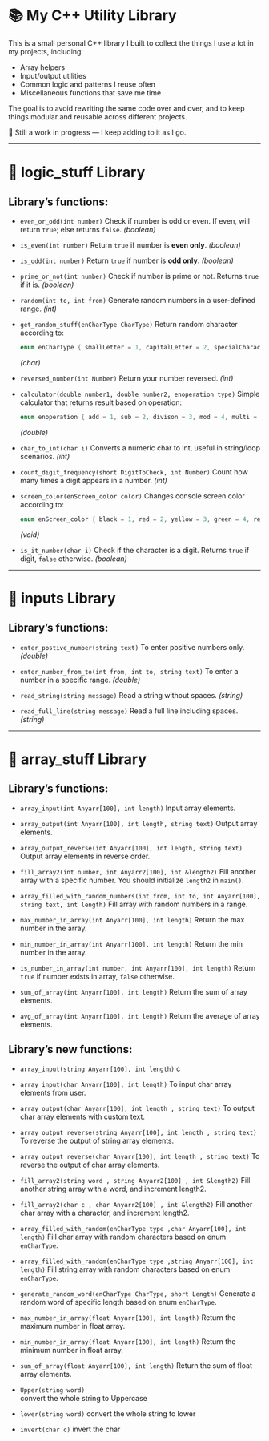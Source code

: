 
# 📚 My C++ Utility Library

This is a small personal C++ library I built to collect the things I use a lot in my projects, including:

* Array helpers
* Input/output utilities
* Common logic and patterns I reuse often
* Miscellaneous functions that save me time

The goal is to avoid rewriting the same code over and over, and to keep things modular and reusable across different projects.

🔧 Still a work in progress — I keep adding to it as I go.

---

# 🔁 logic\_stuff Library

## Library’s functions:

* `even_or_odd(int number)`
  Check if number is odd or even. If even, will return `true`; else returns `false`. *(boolean)*

* `is_even(int number)`
  Return `true` if number is **even only**. *(boolean)*

* `is_odd(int number)`
  Return `true` if number is **odd only**. *(boolean)*

* `prime_or_not(int number)`
  Check if number is prime or not. Returns `true` if it is. *(boolean)*

* `random(int to, int from)`
  Generate random numbers in a user-defined range. *(int)*

* `get_random_stuff(enCharType CharType)`
  Return random character according to:

  ```cpp
  enum enCharType { smallLetter = 1, capitalLetter = 2, specialCharacter = 3, digit = 4 };
  ```

  *(char)*

* `reversed_number(int Number)`
  Return your number reversed. *(int)*

* `calculator(double number1, double number2, enoperation type)`
  Simple calculator that returns result based on operation:

  ```cpp
  enum enoperation { add = 1, sub = 2, divison = 3, mod = 4, multi = 5 };
  ```

  *(double)*

* `char_to_int(char i)`
  Converts a numeric char to int, useful in string/loop scenarios. *(int)*

* `count_digit_frequency(short DigitToCheck, int Number)`
  Count how many times a digit appears in a number. *(int)*

* `screen_color(enScreen_color color)`
  Changes console screen color according to:

  ```cpp
  enum enScreen_color { black = 1, red = 2, yellow = 3, green = 4, red_on_black = 5, purple = 6 };
  ```

  *(void)*

* `is_it_number(char i)`
  Check if the character is a digit. Returns `true` if digit, `false` otherwise. *(boolean)*

---

# 🎯 inputs Library

## Library’s functions:

* `enter_postive_number(string text)`
  To enter positive numbers only. *(double)*

* `enter_number_from_to(int from, int to, string text)`
  To enter a number in a specific range. *(double)*

* `read_string(string message)`
  Read a string without spaces. *(string)*

* `read_full_line(string message)`
  Read a full line including spaces. *(string)*

---

# 🧬 array\_stuff Library

## Library’s functions:

* `array_input(int Anyarr[100], int length)`
  Input array elements.

* `array_output(int Anyarr[100], int length, string text)`
  Output array elements.

* `array_output_reverse(int Anyarr[100], int length, string text)`
  Output array elements in reverse order.

* `fill_array2(int number, int Anyarr2[100], int &length2)`
  Fill another array with a specific number. You should initialize `length2` in `main()`.

* `array_filled_with_random_numbers(int from, int to, int Anyarr[100], string text, int length)`
  Fill array with random numbers in a range.

* `max_number_in_array(int Anyarr[100], int length)`
  Return the max number in the array.

* `min_number_in_array(int Anyarr[100], int length)`
  Return the min number in the array.

* `is_number_in_array(int number, int Anyarr[100], int length)`
  Return `true` if number exists in array, `false` otherwise.

* `sum_of_array(int Anyarr[100], int length)`
  Return the sum of array elements.

* `avg_of_array(int Anyarr[100], int length)`
  Return the average of array elements.

## Library’s new functions:

* `array_input(string Anyarr[100], int length)`
  c

* `array_input(char Anyarr[100], int length)`
  To input char array elements from user.

* `array_output(char Anyarr[100], int length , string text)`
  To output char array elements with custom text.

* `array_output_reverse(string Anyarr[100], int length , string text)`
  To reverse the output of string array elements.

* `array_output_reverse(char Anyarr[100], int length , string text)`
  To reverse the output of char array elements.

* `fill_array2(string word , string Anyarr2[100] , int &length2)`
  Fill another string array with a word, and increment length2.

* `fill_array2(char c , char Anyarr2[100] , int &length2)`
  Fill another char array with a character, and increment length2.

* `array_filled_with_random(enCharType type ,char Anyarr[100], int length)`
  Fill char array with random characters based on enum `enCharType`.

* `array_filled_with_random(enCharType type ,string Anyarr[100], int length)`
  Fill string array with random characters based on enum `enCharType`.

* `generate_random_word(enCharType CharType, short Length)`
  Generate a random word of specific length based on enum `enCharType`.

* `max_number_in_array(float Anyarr[100], int length)`
  Return the maximum number in float array.

* `min_number_in_array(float Anyarr[100], int length)`
  Return the minimum number in float array.

* `sum_of_array(float Anyarr[100], int length)`
  Return the sum of float array elements.

* `Upper(string word)`  
  convert the whole string to Uppercase

* `lower(string word)`
 convert the whole string to lower

* `invert(char c)`
  invert the char 



